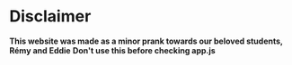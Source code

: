# Disclaimer

**This website was made as a minor prank towards our beloved students, Rémy and Eddie**
**Don't use this before checking app.js**
